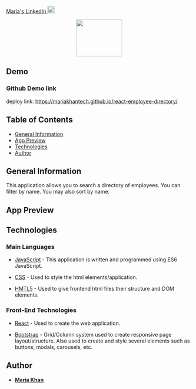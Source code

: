 
<!--linkedin logo-->
<a class="LI-simple-link" href='https://www.linkedin.com/in/maria-khan-9202471a3?trk=profile-badge'>Maria's LinkedIn <img src="https://edent.github.io/SuperTinyIcons/images/svg/linkedin.svg" alt="linkedin logo." width="20" height="20"> </a></div>


<!-- image for team tracker-->
  <p align="center">
  <a href="#">
    <img src="https://cdn2.vectorstock.com/i/1000x1000/22/36/employee-woman-vector-23342236.jpg" width="125" height="100"/>
  </a>
  
## Demo 



### Github Demo link

deploy link: https://mariakhantech.github.io/react-employee-directory/

## Table of Contents
* [General Information](#general-information)
* [App Preview](#app-preview)
* [Technologies](technologies)
* [Author](#author)

## General Information
This application allows you to search a directory of employees. You can filter by name. You may also sort by name.



## App Preview

## Technologies
### Main Languages

* [JavaScript](https://developer.mozilla.org/en-US/docs/Web/JavaScript) - This application is written and programmed using ES6 JavaScript.

* [CSS](https://developer.mozilla.org/en-US/docs/Web/CSS) - Used to style the html elements/application.

* [HMTL5](https://developer.mozilla.org/en-US/docs/Web/HTML) - Used to give frontend html files their structure and DOM elements.




### Front-End Technologies

* [React](https://reactjs.org/) - Used to create the web application.

* [Bootstrap](https://getbootstrap.com/) - Grid/Column system used to create responsive page layout/structure.  Also used to create and style several elements such as buttons, modals, carousels, etc.


 

## Author

* **[Maria Khan](https://github.com/MariaKhantech)**
